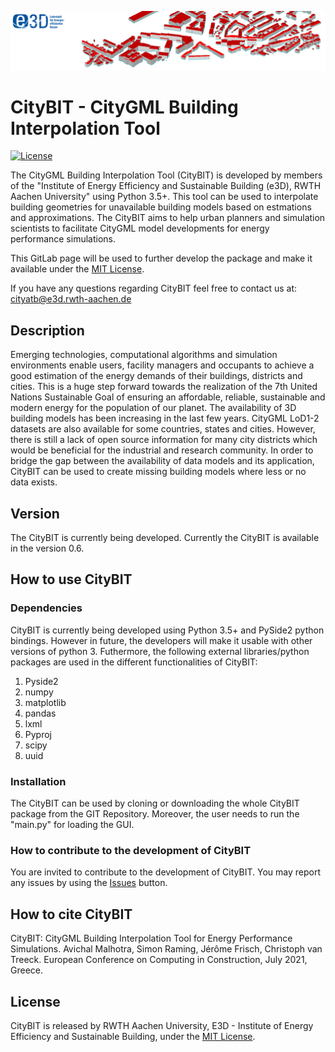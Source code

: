 ![E3D - Institute of Energy Efficiency and Sustainable Building, RWTH Aachen University](./pictures/e3dHeader.png)

# CityBIT - CityGML Building Interpolation Tool 

[![License](http://img.shields.io/:license-mit-blue.svg)](http://doge.mit-license.org)

The CityGML Building Interpolation Tool (CityBIT) is developed by members of the "Institute of Energy Efficiency and Sustainable Building (e3D), RWTH Aachen University" using Python 3.5+.
This tool can be used to interpolate building geometries for unavailable building models based on estmations and approximations.
The CityBIT aims to help urban planners and simulation scientists to facilitate CityGML model developments for energy performance simulations.


This GitLab page will be used to further develop the package and make it available under the [MIT License](https://gitlab.e3d.rwth-aachen.de/e3d-software-tools/citybit/citybit/-/blob/master/License/LICENSE).

If you have any questions regarding CityBIT feel free to contact us at: [cityatb@e3d.rwth-aachen.de](mailto:cityatb@e3d.rwth-aachen.de)


## Description

Emerging technologies, computational algorithms and simulation environments enable users, facility managers and occupants to achieve a good estimation of the energy demands of their buildings, districts and cities.
This is a huge step forward towards the realization of the 7th United Nations Sustainable Goal of ensuring an affordable, reliable, sustainable and modern energy for the population of our planet.
The availability of 3D building models has been increasing in the last few years. CityGML LoD1-2 datasets are also available for some countries, states and cities. However, there is still a lack of open source information for many city districts which would be beneficial for the industrial and research community. In order to bridge the gap between the availability of data models and its application, CityBIT can be used to create missing building models where less or no data exists. 


## Version

The CityBIT is currently being developed. Currently the CityBIT is available in the version 0.6.


## How to use CityBIT

### Dependencies

CityBIT is currently being developed using Python 3.5+ and PySide2 python bindings. However in future, the developers will make it usable with other versions of python 3. 
Futhermore, the following external libraries/python packages are used in the different functionalities of CityBIT:
1. Pyside2
2. numpy
3. matplotlib
4. pandas
5. lxml
6. Pyproj
7. scipy
8. uuid

### Installation

The CityBIT can be used by cloning or downloading the whole CityBIT package from the GIT Repository. Moreover, the user needs to run the "main.py" for loading the GUI.  

### How to contribute to the development of CityBIT

You are invited to contribute to the development of CityBIT. You may report any issues by using the [Issues](https://gitlab.e3d.rwth-aachen.de/e3d-software-tools/citybit/citybit/-/issues) button.

## How to cite CityBIT

CityBIT: CityGML Building Interpolation Tool for Energy Performance Simulations. Avichal Malhotra, Simon Raming, Jérôme Frisch, Christoph van Treeck. European Conference on Computing in Construction, July 2021, Greece.

## License

CityBIT is released by RWTH Aachen University, E3D - Institute of Energy Efficiency and Sustainable Building, under the [MIT License](https://gitlab.e3d.rwth-aachen.de/e3d-software-tools/citybit/citybit/-/blob/master/License/LICENSE).
